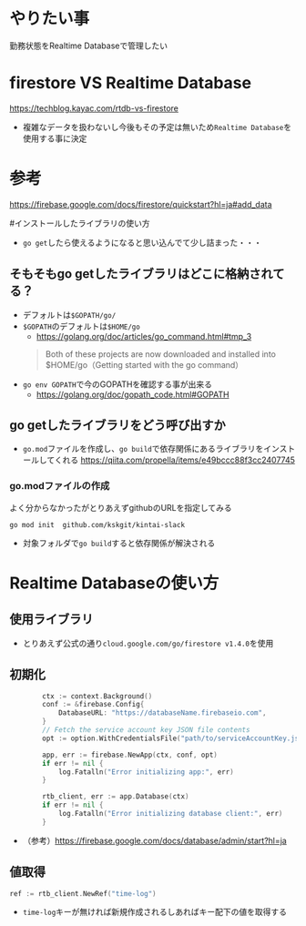 # やりたい事
勤務状態をRealtime Databaseで管理したい

# firestore VS Realtime Database
https://techblog.kayac.com/rtdb-vs-firestore
- 複雑なデータを扱わないし今後もその予定は無いため`Realtime Database`を使用する事に決定

# 参考
https://firebase.google.com/docs/firestore/quickstart?hl=ja#add_data

#インストールしたライブラリの使い方
- `go get`したら使えるようになると思い込んでて少し詰まった・・・

## そもそもgo getしたライブラリはどこに格納されてる？
- デフォルトは`$GOPATH/go/`
- `$GOPATH`のデフォルトは`$HOME/go`
  - https://golang.org/doc/articles/go_command.html#tmp_3
  >Both of these projects are now downloaded and installed into $HOME/go（Getting started with the go command）
- `go env GOPATH`で今のGOPATHを確認する事が出来る
  - https://golang.org/doc/gopath_code.html#GOPATH

## go getしたライブラリをどう呼び出すか
- `go.mod`ファイルを作成し、`go build`で依存関係にあるライブラリをインストールしてくれる
https://qiita.com/propella/items/e49bccc88f3cc2407745

### go.modファイルの作成
よく分からなかったがとりあえずgithubのURLを指定してみる
```
go mod init  github.com/kskgit/kintai-slack
```
- 対象フォルダで`go build`すると依存関係が解決される

# Realtime Databaseの使い方
## 使用ライブラリ
- とりあえず公式の通り`cloud.google.com/go/firestore v1.4.0`を使用
## 初期化
```go
		ctx := context.Background()
		conf := &firebase.Config{
			DatabaseURL: "https://databaseName.firebaseio.com",
		}
		// Fetch the service account key JSON file contents
		opt := option.WithCredentialsFile("path/to/serviceAccountKey.json")

		app, err := firebase.NewApp(ctx, conf, opt)
		if err != nil {
			log.Fatalln("Error initializing app:", err)
		}

		rtb_client, err := app.Database(ctx)
		if err != nil {
			log.Fatalln("Error initializing database client:", err)
		}
```
- （参考）https://firebase.google.com/docs/database/admin/start?hl=ja

## 値取得
```go
ref := rtb_client.NewRef("time-log")
```
- `time-log`キーが無ければ新規作成されるしあればキー配下の値を取得する
